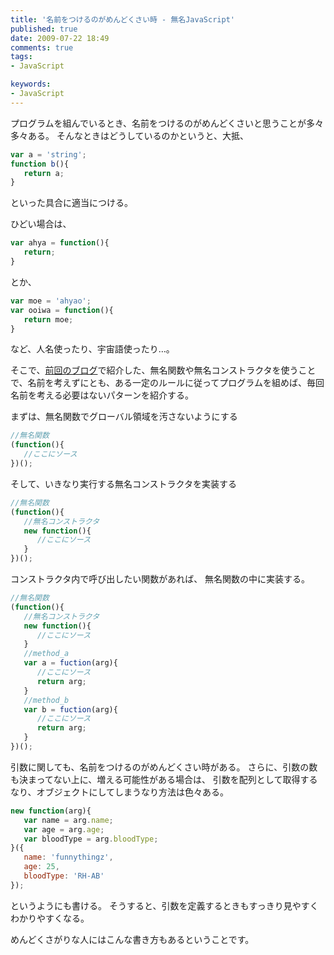 ```yaml
---
title: '名前をつけるのがめんどくさい時 - 無名JavaScript'
published: true
date: 2009-07-22 18:49
comments: true
tags:
- JavaScript

keywords:
- JavaScript
---
```

プログラムを組んでいるとき、名前をつけるのがめんどくさいと思うことが多々多々ある。
そんなときはどうしているのかというと、大抵、


```JavaScript
var a = 'string';
function b(){
   return a;
}
```

といった具合に適当につける。

ひどい場合は、


```JavaScript
var ahya = function(){
   return;
}
```

とか、


```JavaScript
var moe = 'ahyao';
var ooiwa = function(){
   return moe;
}
```

など、人名使ったり、宇宙語使ったり…。

そこで、[前回のブログ](http://hiropo.co.uk/archives/168 "前回のブログ")で紹介した、無名関数や無名コンストラクタを使うことで、名前を考えずにとも、ある一定のルールに従ってプログラムを組めば、毎回名前を考える必要はないパターンを紹介する。

まずは、無名関数でグローバル領域を汚さないようにする


```JavaScript
//無名関数
(function(){
   //ここにソース
})();
```

そして、いきなり実行する無名コンストラクタを実装する


```JavaScript
//無名関数
(function(){
   //無名コンストラクタ
   new function(){
      //ここにソース
   }
})();
```

コンストラクタ内で呼び出したい関数があれば、
無名関数の中に実装する。


```JavaScript
//無名関数
(function(){
   //無名コンストラクタ
   new function(){
      //ここにソース
   }
   //method_a
   var a = fuction(arg){
      //ここにソース
      return arg;
   }
   //method_b
   var b = fuction(arg){
      //ここにソース
      return arg;
   }
})();
```

引数に関しても、名前をつけるのがめんどくさい時がある。
さらに、引数の数も決まってない上に、増える可能性がある場合は、
引数を配列として取得するなり、オブジェクトにしてしまうなり方法は色々ある。


```JavaScript
new function(arg){
   var name = arg.name;
   var age = arg.age;
   var bloodType = arg.bloodType;
}({
   name: 'funnythingz',
   age: 25,
   bloodType: 'RH-AB'
});
```


というようにも書ける。
そうすると、引数を定義するときもすっきり見やすくわかりやすくなる。

めんどくさがりな人にはこんな書き方もあるということです。